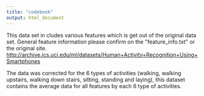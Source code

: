 ```yaml
---
title: "codebook"
output: html_document
---
```


This data set in cludes various features which is get out of the original data set. General feature information please confirm on the "feature_info.txt" or the original site. http://archive.ics.uci.edu/ml/datasets/Human+Activity+Recognition+Using+Smartphones     
        
The data was corrected for the 6 types of activities (walking, walking upstairs, walking down stairs, sitting, standing and laying), this dataset contains the average data for all features by each 6 type of activities.
